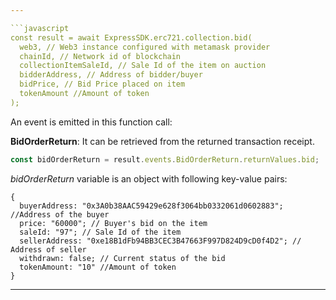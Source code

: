 ```yaml
---

```javascript
const result = await ExpressSDK.erc721.collection.bid(
  web3, // Web3 instance configured with metamask provider
  chainId, // Network id of blockchain
  collectionItemSaleId, // Sale Id of the item on auction
  bidderAddress, // Address of bidder/buyer
  bidPrice, // Bid Price placed on item
  tokenAmount //Amount of token
);
```

An event is emitted in this function call:

**BidOrderReturn**: It can be retrieved from the returned transaction receipt.

```javascript
const bidOrderReturn = result.events.BidOrderReturn.returnValues.bid;
```

_bidOrderReturn_ variable is an object with following key-value pairs:

```
{
  buyerAddress: "0x3A0b38AAC59429e628f3064bb0332061d0602883"; //Address of the buyer
  price: "60000"; // Buyer's bid on the item
  saleId: "97"; // Sale Id of the item
  sellerAddress: "0xe18B1dFb94BB3CEC3B47663F997D824D9cD0f4D2"; // Address of seller
  withdrawn: false; // Current status of the bid
  tokenAmount: "10" //Amount of token
} 
```

---
```

